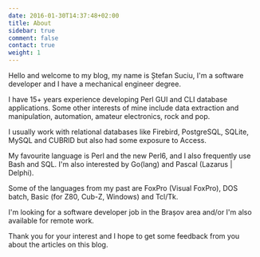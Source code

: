 ```yaml
---
date: 2016-01-30T14:37:48+02:00
title: About
sidebar: true
comment: false
contact: true
weight: 1
---
```


Hello and welcome to my blog, my name is Ștefan Suciu, I'm a software
developer and I have a mechanical engineer degree.

I have 15+ years experience developing Perl GUI and CLI database
applications.  Some other interests of mine include data extraction
and manipulation, automation, amateur electronics, rock and pop.

I usually work with relational databases like Firebird, PostgreSQL,
SQLite, MySQL and CUBRID but also had some exposure to Access.

My favourite language is Perl and the new Perl6, and I also frequently
use Bash and SQL.  I'm also interested by Go(lang) and Pascal (Lazarus
| Delphi).

Some of the languages from my past are FoxPro (Visual FoxPro), DOS
batch, Basic (for Z80, Cub-Z, Windows) and Tcl/Tk.

I'm looking for a software developer job in the Brașov area and/or I'm
also available for remote work.

Thank you for your interest and I hope to get some feedback from you
about the articles on this blog.
